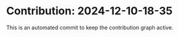# Contribution: 2024-12-10-18-35
This is an automated commit to keep the contribution graph active.
